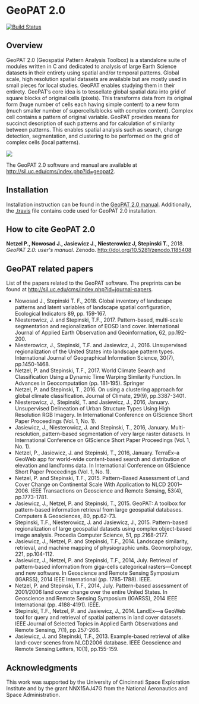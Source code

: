 # GeoPAT 2.0

[![Build Status](https://travis-ci.org/Nowosad/geopat2.svg?branch=master)](https://travis-ci.org/Nowosad/geopat2)

## Overview

GeoPAT 2.0 (Geospatial Pattern Analysis Toolbox) is a standalone suite of modules written in C and dedicated to analysis of large Earth Science datasets in their entirety using spatial and/or temporal patterns. 
Global scale, high resolution spatial datasets are available but are mostly used in small pieces for local studies. 
GeoPAT enables studying them in their entirety.
GeoPAT’s core idea is to tessellate global spatial data into grid of square blocks of original cells (pixels).
This transforms data from its original form (huge number of cells each having simple content) to a new form (much smaller number of supercells/blocks with complex content).
Complex cell contains a pattern of original variable.
GeoPAT provides means for succinct description of such patterns and for calculation of similarity between patterns.
This enables spatial analysis such as search, change detection, segmentation, and clustering to be performed on the grid of complex cells (local patterns).

![](https://github.com/Nowosad/geopat2_manual/raw/master/figs/logo.png)

The GeoPAT 2.0 software and manual are available at http://sil.uc.edu/cms/index.php?id=geopat2.

## Installation

Installation instruction can be found in the [GeoPAT 2.0 manual](https://rawgit.com/Nowosad/geopat2_manual/master/output/GeoPAT2_Manual.pdf). 
Additionally, the [.travis](https://github.com/Nowosad/geopat2/blob/master/.travis.yml) file contains code used for  GeoPAT 2.0 installation.

## How to cite GeoPAT 2.0

**Netzel P., Nowosad J., Jasiewicz J., Niesterowicz J, Stepinski T.**, 2018. *GeoPAT 2.0: user's manual*. Zenodo. http://doi.org/10.5281/zenodo.1185408

## GeoPAT related papers

List of the papers related to the GeoPAT software. The preprints can be found at http://sil.uc.edu/cms/index.php?id=journal-papers.

- Nowosad J., Stepinski  T. F., 2018. Global inventory of landscape patterns and latent variables of landscape spatial configuration, Ecological Indicators 89, pp. 159-167.
- Niesterowicz, J. and Stepinski, T.F., 2017. Pattern-based, multi-scale segmentation and regionalization of EOSD land cover. International Journal of Applied Earth Observation and Geoinformation, 62, pp.192-200.
- Niesterowicz, J., Stepinski, T.F. and Jasiewicz, J., 2016. Unsupervised regionalization of the United States into landscape pattern types. International Journal of Geographical Information Science, 30(7), pp.1450-1468.
- Netzel, P. and Stepinski, T.F., 2017. World Climate Search and Classification Using a Dynamic Time Warping Similarity Function. In Advances in Geocomputation (pp. 181-195). Springer
- Netzel, P. and Stepinski, T., 2016. On using a clustering approach for global climate classification. Journal of Climate, 29(9), pp.3387-3401.
- Niesterowicz, J., Stepinski, T. and Jasiewicz, J., 2016, January. Unsupervised Delineation of Urban Structure Types Using High Resolution RGB Imagery. In International Conference on GIScience Short Paper Proceedings (Vol. 1, No. 1).
- Jasiewicz, J., Niesterowicz, J. and Stepinski, T., 2016, January. Multi-resolution, pattern-based segmentation of very large raster datasets. In International Conference on GIScience Short Paper Proceedings (Vol. 1, No. 1).
- Netzel, P., Jasiewicz, J. and Stepinski, T., 2016, January. TerraEx–a GeoWeb app for world-wide content-based search and distribution of elevation and landforms data. In International Conference on GIScience Short Paper Proceedings (Vol. 1, No. 1).
- Netzel, P. and Stepinski, T.F., 2015. Pattern-Based Assessment of Land Cover Change on Continental Scale With Application to NLCD 2001–2006. IEEE Transactions on Geoscience and Remote Sensing, 53(4), pp.1773-1781.
- Jasiewicz, J., Netzel, P. and Stepinski, T., 2015. GeoPAT: A toolbox for pattern-based information retrieval from large geospatial databases. Computers & Geosciences, 80, pp.62-73.
- Stepinski, T.F., Niesterowicz, J. and Jasiewicz, J., 2015. Pattern-based regionalization of large geospatial datasets using complex object-based image analysis. Procedia Computer Science, 51, pp.2168-2177.
- Jasiewicz, J., Netzel, P. and Stepinski, T.F., 2014. Landscape similarity, retrieval, and machine mapping of physiographic units. Geomorphology, 221, pp.104-112.
- Jasiewicz, J., Netzel, P. and Stepinski, T.F., 2014, July. Retrieval of pattern-based information from giga-cells categorical rasters—Concept and new software. In Geoscience and Remote Sensing Symposium (IGARSS), 2014 IEEE International (pp. 1785-1788). IEEE.
- Netzel, P. and Stepinski, T.F., 2014, July. Pattern-based assessment of 2001/2006 land cover change over the entire United States. In Geoscience and Remote Sensing Symposium (IGARSS), 2014 IEEE International (pp. 4188-4191). IEEE.
- Stepinski, T.F., Netzel, P. and Jasiewicz, J., 2014. LandEx—a GeoWeb tool for query and retrieval of spatial patterns in land cover datasets. IEEE Journal of Selected Topics in Applied Earth Observations and Remote Sensing, 7(1), pp.257-266.
- Jasiewicz, J. and Stepinski, T.F., 2013. Example-based retrieval of alike land-cover scenes from NLCD2006 database. IEEE Geoscience and Remote Sensing Letters, 10(1), pp.155-159.

## Acknowledgments

This work was supported by the University of Cincinnati Space Exploration Institute and by the grant NNX15AJ47G from the National Aeronautics and Space Administration.
